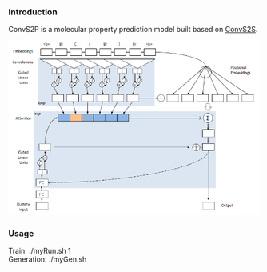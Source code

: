 ### Introduction

ConvS2P is a molecular property prediction model built based on [ConvS2S](https://github.com/pytorch/fairseq).

![Model](convS2P.png)

### Usage

Train: ./myRun.sh 1  
Generation: ./myGen.sh
